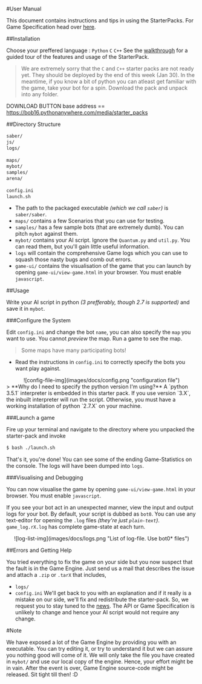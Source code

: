 #User Manual

This document contains instructions and tips in using the StarterPacks. For Game Specification head over [here](gamespec.html).

##Installation

Choose your preffered language : `Python` `C` `C++`
See the [walkthrough](walk_the_talk.php?chosen_lang="python") for a guided tour of the features and usage of the StarterPack.

> We are extremely sorry that the `C` and `C++` starter packs are not ready yet. They should be deployed by the end of this week (Jan 30). In the meantime, if you know a bit of python you can atleast get familiar with the game, take your bot for a spin. Download the pack and unpack into any folder.

DOWNLOAD BUTTON
base address == https://bob16.pythonanywhere.com/media/starter_packs

##Directory Structure
```
saber/
js/
logs/

maps/
mybot/
samples/
arena/

config.ini
launch.sh
```

* The path to the packaged executable *(which we call `saber`)* is `saber/saber`.
* `maps/` contains a few Scenarios that you can use for testing.
* `samples/` has a few sample bots (that are extremely dumb). You can pitch `mybot` against them.
* `mybot/` contains your AI script. Ignore the `Quantum.py` and `util.py`. You can read them, but you'll gain little useful information.
* `logs` will contain the comprehensive Game logs which you can use to squash those nasty bugs and comb out errors.
* `game-ui/` contains the visualisation of the game that you can launch by opening `game-ui/view-game.html` in your browser. You must enable `javascript`.

##Usage

Write your AI script in python *(3 prefferably, though 2.7 is supported)* and save it in `mybot`.

###Configure the System

Edit `config.ini` and change the bot `name`, you can also specify the `map` you want to use.
You cannot *preview* the map. Run a game to see the map.
> Some maps have many participating bots!

  + Read the instructions in `config.ini` to correctly specify the bots you want play against.

<center>![config-file-img](images/docs/config.png "configuration file")</center>
> **Why do I need to specify the python version I'm using?**
A `python 3.5.1` interpreter is embedded in this starter pack. If you use version `3.X`, the inbuilt interpreter will run the script. Otherwise, you must have a working installation of python `2.7.X` on your machine.

###Launch a game

Fire up your terminal and navigate to the directory where you unpacked the starter-pack and invoke
```sh
$ bash ./launch.sh
```
That's it, you're done! You can see some of the ending Game-Statistics on the console.
The logs will have been dumped into `logs`.

###Visualising and Debugging

You can now visualise the game by opening `game-ui/view-game.html` in your browser. You must enable `javascript`.

If you see your bot act in an unexpected manner, view the input and output logs for your bot. By default, your script is dubbed as `bot0`. You can use any text-editor for opening the `.log` files *(they're just *`plain-text`*)*.
`game_log.rX.log` has complete game-state at each turn.

<center>![log-list-img](images/docs/logs.png "List of log-file. Use bot0* files")</center>

##Errors and Getting Help

You tried everything to fix the game on your side but you now suspect that the fault is in the Game Engine. Just send us a mail that describes the issue and attach a `.zip` or `.tarX` that includes,
* `logs/`
* `config.ini`
We'll get back to you with an explanation and if it really is a mistake on our side, we'll fix and redistribute the starter-pack. So, we request you to stay tuned to the [news](index.php#news). The API or Game Specification is unlikely to change and hence your AI script would not require any change.

#Note

We have exposed a lot of the Game Engine by providing you with an executable. You can try editing it, or try to understand it but we can assure you nothing good will come of it. We will only take the file you have created in `mybot/` and use our local copy of the engine. Hence, your effort might be in vain. After the event is over, Game Engine source-code might be released. Sit tight till then! :D